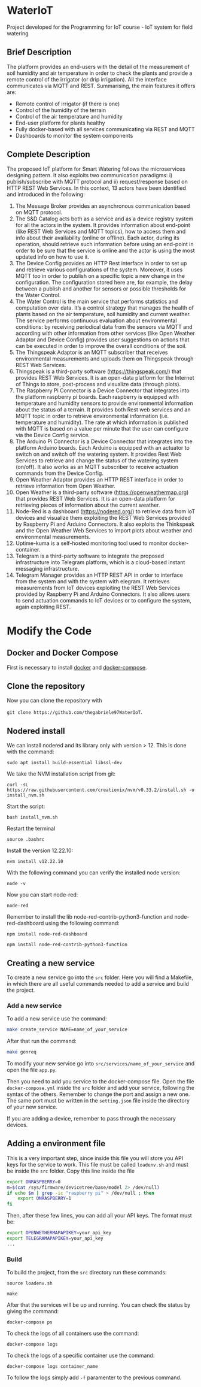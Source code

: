 # WaterIoT
Project developed for the Programming for IoT course - IoT system for field watering 

## Brief Description
The platform provides an end-users with the detail of the measurement of soil humidity and air temperature in order to check the plants and provide a remote control of the irrigator (or drip irrigation). All the interface communicates via MQTT and REST. 
Summarising, the main features it offers are:
- Remote control of irrigator (if there is one)
- Control of the humidity of the terrain
- Control of the air temperature and humidity
- End-user platform for plants healthy
- Fully docker-based with all services communicating via REST and MQTT
- Dashboards to monitor the system components


## Complete Description

The proposed IoT platform for Smart Watering follows the microservices designing pattern. It also exploits two communication paradigms: i) publish/subscribe with MQTT protocol and ii) request/response based on HTTP REST Web Services.
In this context, 13 actors have been identified and introduced in the following:

1) The Message Broker provides an asynchronous communication based on MQTT protocol.
2) The S&D Catalog acts both as a service and as a device registry system for all the actors in the system. It provides information about end-point (like REST Web Services and MQTT topics), how to access them and info about their availability (online or offline). Each actor, during its operation, should retrieve such information before using an end-point in order to be sure that the service is online and the actor is using the most updated info on how to use it.
3) The Device Config provides an HTTP Rest interface in order to set up and retrieve various configurations of the system. Moreover, it uses MQTT too in order to publish on a specific topic a new change in the configuration. The configuration stored here are, for example, the delay between a publish and another for sensors or possible thresholds for the Water Control.
4) The Water Control is the main service that performs statistics and computation over data. It’s a control strategy that manages the health of plants based on the air temperature, soil humidity and current weather. The service performs continuous evaluation about environmental conditions: by receiving periodical data from the sensors via MQTT and according with other information from other services (like Open Weather Adaptor and Device Config) provides user suggestions on actions that can be executed in order to improve the overall conditions of the soil.
5) The Thingspeak Adaptor is an MQTT subscriber that receives environmental measurements and uploads them on Thingspeak through REST Web Services.
6) Thingspeak is a third-party software (https://thingspeak.com/) that provides REST Web Services. It is an open-data platform for the Internet of Things to store, post-process and visualize data (through plots).
7) The Raspberry Pi Connector is a Device Connector that integrates into the platform raspberry pi boards. Each raspberry is equipped with temperature and humidity sensors to provide environmental information about the status of a terrain. It provides both Rest web services and an MQTT topic in order to retrieve environmental information (i.e. temperature and humidity). The rate at which information is published with MQTT is based on a value per minute that the user can configure via the Device Config service. 
8) The Arduino Pi Connector is a Device Connector that integrates into the platform Arduino boards. Each Arduino is equipped with an actuator to switch on and switch off the watering system. It provides Rest Web Services to retrieve and change the status of the watering system (on/off). It also works as an MQTT subscriber to receive actuation commands from the Device Config.
9) Open Weather Adaptor provides an HTTP REST interface in order to retrieve information from Open Weather.
10) Open Weather is a third-party software (https://openweathermap.org) that provides REST Web Services. It is an open-data platform for retrieving pieces of information about the current weather. 
11) Node-Red is a dashboard (https://nodered.org/) to retrieve data from IoT devices and visualize them exploiting the REST Web Services provided by Raspberry Pi and Arduino Connectors. It also exploits the Thinkspeak and the Open Weather Web Services to import plots about weather and environmental measurements.
12) Uptime-kuma is a self-hosted monitoring tool used to monitor docker-container.
12) Telegram is a third-party software to integrate the proposed infrastructure into Telegram platform, which is a cloud-based instant messaging infrastructure. 
13) Telegram Manager provides an HTTP REST API in order to interface from the system and with the system with elegram. It retrieves measurements from IoT devices exploiting the REST Web Services provided by Raspberry Pi and Arduino Connectors. It also allows users to send actuation commands to IoT devices or to configure the system, again exploiting REST.

# Modify the Code

## Docker and Docker Compose
First is necessary to install [docker](https://docs.docker.com/get-docker/) and [docker-compose](https://docs.docker.com/compose/install/). 

## Clone the repository

Now you can clone the repository with 

```git clone https://github.com/thegabriele97WaterIoT```.

## Nodered install
We can install nodered and its library only with version > 12. This is done with the command:

```sudo apt install build-essential libssl-dev```

We take the NVM installation script from git:

```curl -sL https://raw.githubusercontent.com/creationix/nvm/v0.33.2/install.sh -o install_nvm.sh```

Start the script:

```bash install_nvm.sh```

Restart the terminal

```source .bashrc```

Install the version 12.22.10:

```nvm install v12.22.10```

With the following command you can verify the installed node version:

```node -v```

Now you can start node-red:

```node-red```

Remember to install the lib node-red-contrib-python3-function
and node-red-dashboard using the following command:

```npm install node-red-dashboard```

```npm install node-red-contrib-python3-function```

## Creating a new service
To create a new service go into the ```src``` folder. Here you will find a Makefile, in which there are all useful commands needed to add a service and build the project. 
### Add a new service

To add a new service use the command:

```sh
make create_service NAME=name_of_your_service
```

After that run the command: 

```sh
make genreq
```

To modify your new service go into ```src/services/name_of_your_service``` and open the file ```app.py```.

Then you need to add you service to the docker-compose file. Open the file ```docker-compose.yml``` inside the ```src``` folder and add your service, following the syntax of the others. Remember to change the port and assign a new one. The same port must be written in the ```setting.json``` file inside the directory of your new service. 

If you are adding a device, remember to pass through the necessary devices. 

## Adding a environment file

This is a very important step, since inside this file you will store you API keys for the service to work. This file must be called ```loadenv.sh``` and must be inside the ```src``` folder. Copy this line inside the file

```sh
export ONRASPBERRY=0
m=$(cat /sys/firmware/devicetree/base/model 2> /dev/null)
if echo $m | grep -ic "raspberry pi" > /dev/null ; then
    export ONRASPBERRY=1
fi
```

Then, after these few lines, you can add all your API keys. The format must be:

```sh
export OPENWETHERMAPAPIKEY=your_api_key
export TELEGRAMAPAPIKEY=your_api_key
...
```


### Build

To build the project, from the ```src``` directory run these commands:

```
source loadenv.sh
```

```
make
```

After that the services will be up and running. You can check the status by giving the command:

```
docker-compose ps
```

To check the logs of all containers use the command:

```
docker-compose logs
```

To check the logs of a specific container use the command:

```
docker-compose logs container_name
```

To follow the logs simply add ```-f``` paramenter to the previous command. 

